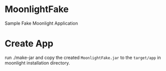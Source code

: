 # MoonlightFake
Sample Fake Moonlight Application

# Create App
run ./make-jar and copy the created `MoonlightFake.jar` to the `target/app` in moonlight installation directory.
